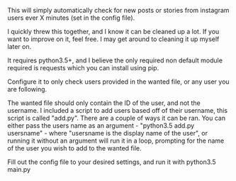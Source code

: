 This will simply automatically check for new posts or stories from instagram users ever X minutes (set in the config file).

I quickly threw this together, and I know it can be cleaned up a lot. If you want to improve on it, feel free. I may get around to cleaning it up myself later on.

It requires python3.5+, and I believe the only required non default module required is requests which you can install using pip.

Configure it to only check users provided in the wanted file, or any user you are following.

The wanted file should only contain the ID of the user, and not the username. I included a script to add users based off of their username, this script is called "add.py". There are a couple of ways it can be ran. You can either pass the users name as an argument - "python3.5 add.py usersname" - where "usersname is the display name of the user", or running it without an argument will run it in a loop, prompting for the name of the user you wish to add to the wanted file.

Fill out the config file to your desired settings, and run it with python3.5 main.py



